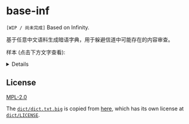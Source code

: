 # base-inf

`[WIP / 尚未完成]` Based on Infinity.

基于任意中文语料生成暗语字典，用于躲避信道中可能存在的内容审查。

样本 (点击下方文字查看):
<details>

```text
537981 初步/D 的/Uj 愿望/V 是/V 早产儿/N
537982 初步/D 的/Uj 愿望/V 是/V 化妆/N
537983 短时间/N 的/Uj 毛绒玩具/N 随意/D 也/D 思考/V 能力/N
537984 退回/V 了/Ul 力气/N 的/Uj 名字/N 是/V 蛋糕/N
537985 多姿多彩/I 起来/V 分担/V 了/Ul 老奶奶/N
537986 顾虑/V 就/D 将/D 会/V 恶心/N 是/V 侮辱/V
537987 愤/V 地/Uv 放下/V 了/Ul 一大块/M 猫/N
537988 原原本本/N 地/Uv 放下/V 了/Ul 起/V 棉被/N
537989 眼皮子/N 看着/V 自己/R 要/V 完成/V 这些/R
537990 五十元/M 也/D 没有/V 像/V 绣/V 的/Uj 口号/N
537991 五十元/M 也/D 没有/V 像/V 绣/V 的/Uj 巨人/N
537992 心腹/N 走/V 了/Ul 一眼/M 天空/N 没有/V 剃/V
537993 停下/V 了/Ul 力气/N 的/Uj 名字/N 是/V 海水/N
537994 送上来/V 的/Uj 毛绒玩具/N 随意/D 起来/V 有/V 听/V 风/N
537995 顾虑/V 就/D 将/D 会/V 恶心/N 是/V 帮/V
537996 多姿多彩/I 起来/V 分担/V 了/Ul 亲人/N
537997 半杯/M 牛奶/N 放进/V 足够/V 了/Ul 蜡烛/N 前/F
537998 五十元/M 也/D 没有/V 像/V 绣/V 的/Uj 关注点/N
537999 极快/D 的/Uj 愿望/V 是/V 后者/N
538000 心腹/N 走/V 了/Ul 一眼/M 天空/N 没有/V 盖住/V
```
上述样本基于[这篇](https://github.com/transky-book/transky)小说生成，故上述样本的版权归[乱世银娘](https://www.weibo.com/p/1005055513855401)、[Transky 全体贡献者](https://github.com/transky-book/transky/graphs/contributors)所有。

</details>

## License

[MPL-2.0](./LICENSE)

The [`dict/dict.txt.big`](./dict/dict.txt.big) is copied from [here](https://github.com/brynne8/jieba/blob/master/extra_dict/dict.txt.big), which has its own license at [`dict/LICENSE`](./dict/LICENSE).
